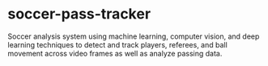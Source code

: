 # soccer-pass-tracker
Soccer analysis system using machine learning, computer vision, and deep learning techniques to detect and track players, referees, and ball movement across video frames as well as analyze passing data.
